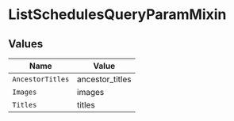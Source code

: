 # ListSchedulesQueryParamMixin


## Values

| Name             | Value            |
| ---------------- | ---------------- |
| `AncestorTitles` | ancestor_titles  |
| `Images`         | images           |
| `Titles`         | titles           |